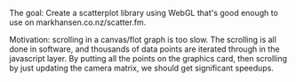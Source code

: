 The goal: Create a scatterplot library using WebGL that's good enough to use on markhansen.co.nz/scatter.fm.

Motivation: scrolling in a canvas/flot graph is too slow. The scrolling is all done in software, and thousands of data points are iterated through in the javascript layer. By putting all the points on the graphics card, then scrolling by just updating the camera matrix, we should get significant speedups.
